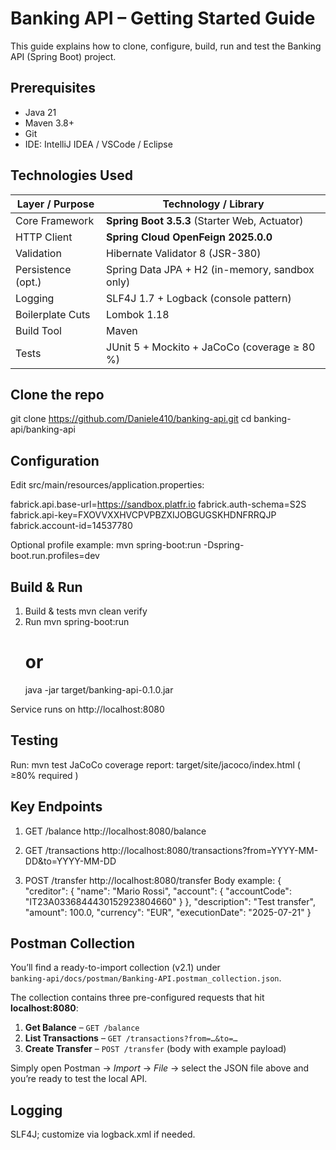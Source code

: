 Banking API – Getting Started Guide
===================================

This guide explains how to clone, configure, build, run and test the Banking API (Spring Boot) project.

Prerequisites
-------------

- Java 21
- Maven 3.8+
- Git
- IDE: IntelliJ IDEA / VSCode / Eclipse

Technologies Used
-----------------

| Layer / Purpose    | Technology / Library                           |
|--------------------|------------------------------------------------|
| Core Framework     | **Spring Boot 3.5.3** (Starter Web, Actuator)  |
| HTTP Client        | **Spring Cloud OpenFeign 2025.0.0**            |
| Validation         | Hibernate Validator 8 (JSR-380)                |
| Persistence (opt.) | Spring Data JPA + H2 (in-memory, sandbox only) |
| Logging            | SLF4J 1.7 + Logback (console pattern)          |
| Boilerplate Cuts   | Lombok 1.18                                    |
| Build Tool         | Maven                                          |
| Tests              | JUnit 5 + Mockito + JaCoCo (coverage ≥ 80 %)   |

Clone the repo
--------------
git clone https://github.com/Daniele410/banking-api.git
cd banking-api/banking-api

Configuration
-------------
Edit src/main/resources/application.properties:

fabrick.api.base-url=https://sandbox.platfr.io
fabrick.auth-schema=S2S
fabrick.api-key=FXOVVXXHVCPVPBZXIJOBGUGSKHDNFRRQJP
fabrick.account-id=14537780

Optional profile example:
mvn spring-boot:run -Dspring-boot.run.profiles=dev

Build & Run
-----------

1. Build & tests
   mvn clean verify
2. Run
   mvn spring-boot:run
   # or
   java -jar target/banking-api-0.1.0.jar

Service runs on http://localhost:8080

Testing
-------
Run: mvn test
JaCoCo coverage report: target/site/jacoco/index.html ( ≥80% required )

Key Endpoints
-------------

1. GET /balance
   http://localhost:8080/balance

2. GET /transactions
   http://localhost:8080/transactions?from=YYYY-MM-DD&to=YYYY-MM-DD

3. POST /transfer
   http://localhost:8080/transfer
   Body example:
   {
   "creditor": {
   "name": "Mario Rossi",
   "account": { "accountCode": "IT23A0336844430152923804660" }
   },
   "description": "Test transfer",
   "amount": 100.0,
   "currency": "EUR",
   "executionDate": "2025-07-21"
   }

## Postman Collection

You’ll find a ready-to-import collection (v2.1) under  
`banking-api/docs/postman/Banking-API.postman_collection.json`.

The collection contains three pre-configured requests that hit **localhost:8080**:

1. **Get Balance** – `GET /balance`
2. **List Transactions** – `GET /transactions?from=…&to=…`
3. **Create Transfer** – `POST /transfer` (body with example payload)

Simply open Postman → *Import* → *File* → select the JSON file above and you’re ready to test the local API.

Logging
-------
SLF4J; customize via logback.xml if needed.

